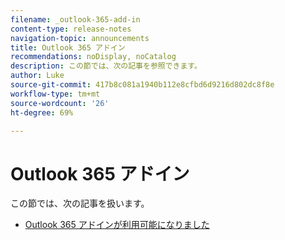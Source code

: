 ```yaml
---
filename: _outlook-365-add-in
content-type: release-notes
navigation-topic: announcements
title: Outlook 365 アドイン
recommendations: noDisplay, noCatalog
description: この節では、次の記事を参照できます。
author: Luke
source-git-commit: 417b8c081a1940b112e8cfbd6d9216d802dc8f8e
workflow-type: tm+mt
source-wordcount: '26'
ht-degree: 69%

---
```



# Outlook 365 アドイン

この節では、次の記事を扱います。

* [Outlook 365 アドインが利用可能になりました](../../product-announcements/outlook-365-add-in/outlook-365-add-in-now-available.md)

